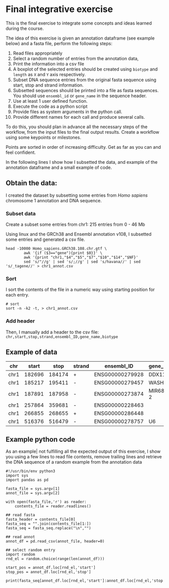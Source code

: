 # Final integrative exercise

This is the final exercise to integrate some concepts and ideas learned during the course.

The idea of this exercise is given an annotation dataframe (see example below) and a fasta file, perform the following steps:
1. Read files appropriately
2. Select a random number of entries from the annotation data,
3. Print the information into a csv file
4. A boxplot of the selected entries should be created using `biotype` and `length` as `X` and `Y` axis respectively.
5. Subset DNA sequence entries from the original fasta sequence using start, stop and strand information.
6. Subsetted sequences should be printed into a file as fasta sequences. You should use `ensembl_id` or `gene_name` in the sequence header.
7. Use at least 1 user defined function.
8. Execute the code as a python script
9. Provide files as system arguments in the python call.
10. Provide different names for each call and produce several calls.

To do this, you should plan in advance all the necessary steps of the workflow, from the input files to the final output results. Create a workflow using some keypoints or milestones. 

Points are sorted in order of increasing difficulty. Get as far as you can and feel confident.

In the following lines I show how I subsetted the data, and example of the annotation dataframe and a small example of code.

## Obtain the data:

I created the dataset by subsetting some entries from _Homo sapiens_ chromosome 1 annotation and DNA sequence.

### Subset data
Create a subset some entries from chr1: 215 entries from 0 - 46 Mb

Using linux and the GRCh38 and Ensembl annotation v108, I subsetted some entries and generated a csv file.

```
head -10000 Homo_sapiens.GRCh38.108.chr.gtf \
		awk '{if ($3=="gene"){print $0}}' \
		awk '{print "chr1,"$4","$5","$7","$10","$14","$NF}' 
		sed 's/"//g' | sed 's/;//g' | sed 's/havana//' | sed 's/_tagene//' > chr1_annot.csv 
```

### Sort 
I sort the contents of the file in a numeric way using starting position for each entry.

```
# sort
sort -n -k2 -t, > chr1_annot.csv
```

### Add header
Then, I manually add a header to the csv file: `chr,start,stop,strand,ensembl_ID,gene_name,biotype`

## Example of data

|chr|start|stop|strand|ensembl_ID|gene_name|biotype|
|---|-----|----|------|----------|---------|-------|
|chr1|182696|184174|+|ENSG00000279928|DDX11L17|unprocessed_pseudogene|
|chr1|185217|195411|-|ENSG00000279457|WASH9P|unprocessed_pseudogene|
|chr1|187891|187958|-|ENSG00000273874|MIR6859-2|miRNA|
|chr1|257864|359681|-|ENSG00000228463||transcribed_processed_pseudogene|
|chr1|266855|268655|+|ENSG00000286448||lncRNA|
|chr1|516376|516479|-|ENSG00000278757|U6|snRNA|


## Example python code
As an example| not fulfilling all the expected output of this exercise, I show you using a few lines to read file contents, remove trailing lines and retrieve the DNA sequence of a random example from the annotation data

```{py}
#!/usr/bin/env python3
import sys
import pandas as pd

fasta_file = sys.argv[1]
annot_file = sys.argv[2]

with open(fasta_file,'r') as reader:
    contents_file = reader.readlines()

## read fasta
fasta_header = contents_file[0]
fasta_seq = "".join(contents_file[1:])
fasta_seq = fasta_seq.replace("\n","")

## read annot
annot_df = pd.read_csv(annot_file, header=0)

## select random entry
import random
rnd_el = random.choice(range(len(annot_df)))

start_pos = annot_df.loc[rnd_el,'start']
stop_pos = annot_df.loc[rnd_el,'stop']

print(fasta_seq[annot_df.loc[rnd_el,'start']:annot_df.loc[rnd_el,'stop']])
```
